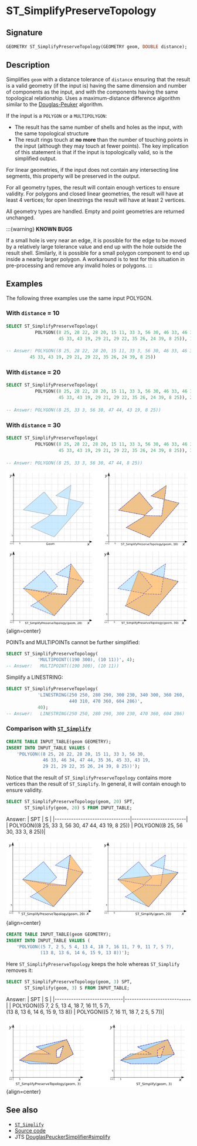 # ST_SimplifyPreserveTopology

## Signature

```sql
GEOMETRY ST_SimplifyPreserveTopology(GEOMETRY geom, DOUBLE distance);
```

## Description

Simplifies `geom` with a distance tolerance of `distance` ensuring that the result is a valid geometry (if the input is) having the same dimension and number of components as the input, and with the components having the same topological relationship.
Uses a maximum-distance difference algorithm similar to the [Douglas-Peuker](http://en.wikipedia.org/wiki/Ramer%E2%80%93Douglas%E2%80%93Peucker_algorithm) algorithm.

If the input is a `POLYGON` or a `MULTIPOLYGON`:

* The result has the same number of shells and holes as the input,
  with the same topological structure
* The result rings touch at **no more** than the number of touching
  points in the input (although they may touch at fewer points).
  The key implication of this statement is that if the input is
  topologically valid, so is the simplified output.

For linear geometries, if the input does not contain any
intersecting line segments, this property will be preserved in the
output.

For all geometry types, the result will contain enough vertices to
ensure validity.  For polygons and closed linear geometries, the
result will have at least 4 vertices; for open linestrings the
result will have at least 2 vertices.

All geometry types are handled. Empty and point geometries are returned unchanged.

:::{warning}
**KNOWN BUGS**

If a small hole is very near an edge, it is possible for the edge to be moved by a relatively large tolerance value and end
up with the hole outside the result shell. Similarly, it is possible for a small polygon component to end up inside a nearby
larger polygon. A workaround is to test for this situation in pre-processing and remove any invalid holes or polygons.
:::

## Examples

The following three examples use the same input POLYGON.

### With `distance` = 10

```sql
SELECT ST_SimplifyPreserveTopology(
           POLYGON((8 25, 28 22, 28 20, 15 11, 33 3, 56 30, 46 33, 46 34, 47 44, 35 36, 
                    45 33, 43 19, 29 21, 29 22, 35 26, 24 39, 8 25)), 10);

-- Answer: POLYGON((8 25, 28 22, 28 20, 15 11, 33 3, 56 30, 46 33, 46 34, 47 44, 35 36, 
         45 33, 43 19, 29 21, 29 22, 35 26, 24 39, 8 25))
```
### With `distance` = 20

```sql
SELECT ST_SimplifyPreserveTopology(
           POLYGON((8 25, 28 22, 28 20, 15 11, 33 3, 56 30, 46 33, 46 34, 47 44, 35 36, 
                    45 33, 43 19, 29 21, 29 22, 35 26, 24 39, 8 25)), 20);

-- Answer: POLYGON((8 25, 33 3, 56 30, 47 44, 43 19, 8 25))
```

### With `distance` = 30

```sql
SELECT ST_SimplifyPreserveTopology(
           POLYGON((8 25, 28 22, 28 20, 15 11, 33 3, 56 30, 46 33, 46 34, 47 44, 35 36, 
                    45 33, 43 19, 29 21, 29 22, 35 26, 24 39, 8 25)), 30);

-- Answer: POLYGON((8 25, 33 3, 56 30, 47 44, 8 25))
```

![](./ST_SimplifyPreserveTopology.png){align=center}

POINTs and MULTIPOINTs cannot be further simplified:
```sql
SELECT ST_SimplifyPreserveTopology(
            'MULTIPOINT((190 300), (10 11))', 4);
-- Answer:   MULTIPOINT((190 300), (10 11))
```

Simplify a LINESTRING:
```sql
SELECT ST_SimplifyPreserveTopology(
            'LINESTRING(250 250, 280 290, 300 230, 340 300, 360 260,
                        440 310, 470 360, 604 286)',
            40);
-- Answer:   LINESTRING(250 250, 280 290, 300 230, 470 360, 604 286)
```

### Comparison with [`ST_Simplify`](../ST_Simplify)

```sql
CREATE TABLE INPUT_TABLE(geom GEOMETRY);
INSERT INTO INPUT_TABLE VALUES (
    'POLYGON((8 25, 28 22, 28 20, 15 11, 33 3, 56 30,
              46 33, 46 34, 47 44, 35 36, 45 33, 43 19,
              29 21, 29 22, 35 26, 24 39, 8 25))');
```

Notice that the result of `ST_SimplifyPreserveTopology` contains more vertices than the result of `ST_Simplify`. In general, it will contain enough to ensure validity.

```sql
SELECT ST_SimplifyPreserveTopology(geom, 20) SPT,
       ST_Simplify(geom, 20) S FROM INPUT_TABLE;
```

Answer:
|               SPT              |            S          |
|--------------------------------|-----------------------|
| POLYGON((8 25, 33 3, 56 30, 47 44, 43 19, 8 25))   | POLYGON((8 25, 56 30, 33 3, 8 25))|

![](./ST_SimplifyPreserveTopology_compare_1.png){align=center}

```sql
CREATE TABLE INPUT_TABLE(geom GEOMETRY);
INSERT INTO INPUT_TABLE VALUES (
    'POLYGON((5 7, 2 5, 5 4, 13 4, 18 7, 16 11, 7 9, 11 7, 5 7),
             (13 8, 13 6, 14 6, 15 9, 13 8))');
```

Here `ST_SimplifyPreserveTopology` keeps the hole whereas `ST_Simplify` removes it:

```sql
SELECT ST_SimplifyPreserveTopology(geom, 3) SPT,
       ST_Simplify(geom, 3) S FROM INPUT_TABLE;
```

Answer:
|              SPT            |              S             |
|-----------------------------|----------------------------|
| POLYGON((5 7, 2 5, 13 4, 18 7, 16 11, 5 7),<br> (13 8, 13 6, 14 6, 15 9, 13 8)) | POLYGON((5 7, 16 11, 18 7, 2 5, 5 7))|

![](./ST_SimplifyPreserveTopology_compare_2.png){align=center}

## See also

* [`ST_Simplify`](../ST_Simplify)
* <a href="https://github.com/orbisgis/h2gis/blob/master/h2gis-functions/src/main/java/org/h2gis/functions/spatial/generalize/ST_SimplifyPreserveTopology.java" target="_blank">Source code</a>
* JTS [DouglasPeuckerSimplifier#simplify](http://tsusiatsoftware.net/jts/javadoc/com/vividsolutions/jts/simplify/DouglasPeuckerSimplifier.html#simplify)
